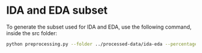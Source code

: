 # IDA and EDA subset

To generate the subset used for IDA and EDA, use the following command, inside the src folder:

```bash
python preprocessing.py --folder ../processed-data/ida-eda --percentage 10 --decimals 0
```